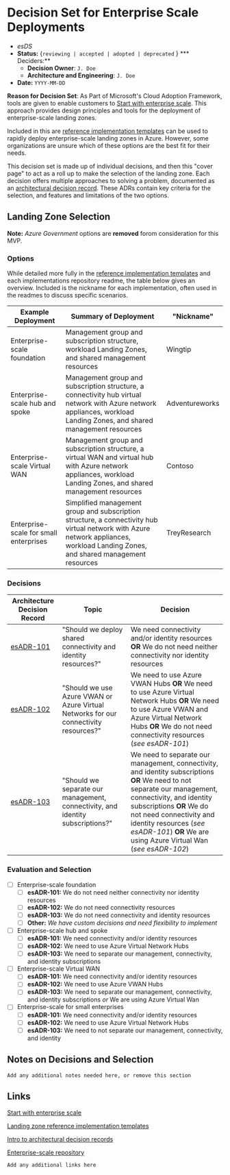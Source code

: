 # Decision Set for Enterprise Scale Deployments
<!-- Fill in all code blocked items - example: `J. Doe` -->
* *esDS*
* **Status:** {``reviewing | accepted | adopted | deprecated`` } <!-- Status of the decision -->
*** Deciders:**
  * **Decision Owner**: `J. Doe`<!-- Team members who are accountable for this decision -->
  * **Architecture and Engineering**: `J. Doe`<!-- Technical team members who contributed to the decision -->
* **Date:**  `YYYY-MM-DD` <!-- {YYYY-MM-DD when the decision was last updated} -->

**Reason for Decision Set**: As Part of Microsoft's Cloud Adoption Framework, tools are given to enable customers to [Start with enterprise scale](https://docs.microsoft.com//azure/cloud-adoption-framework/ready/enterprise-scale/).  This approach provides design principles and tools for the deployment of enterprise-scale landing zones.  

Included in this are [reference implementation templates](https://docs.microsoft.com/azure/cloud-adoption-framework/ready/enterprise-scale/implementation#reference-implementation) can be used to rapidly deploy enterprise-scale landing zones in Azure.  However, some organizations are unsure which of these options are the best fit for their needs.

This decision set is made up of individual decisions, and then this "cover page" to act as a roll up to make the selection of the landing zone.  Each decision offers multiple approaches to solving a problem, documented as an [architectural decision record](https://adr.github.io/). These ADRs contain key criteria for the selection, and features and limitations of the two options.

## Landing Zone Selection

**Note:** *Azure Government* options are **removed** forom consideration for this MVP.

### Options

While detailed more fully in the [reference implementation templates](https://docs.microsoft.com/azure/cloud-adoption-framework/ready/enterprise-scale/implementation#reference-implementation) and each implementations repository readme,  the table below gives an overview.  Included is the nickname for each implementation, often used in the readmes to discuss specific scenarios.

| Example Deployment | Summary of Deployment | "Nickname" |
| - | - | - |
| Enterprise-scale foundation | Management group and subscription structure, workload Landing Zones, and shared management resources | Wingtip |
| Enterprise-scale hub and spoke | Management group and subscription structure, a connectivity hub virtual network with Azure network appliances, workload Landing Zones, and shared management resources | Adventureworks |
| Enterprise-scale Virtual WAN | Management group and subscription structure, a virtual WAN and virtual hub with Azure network appliances, workload Landing Zones, and shared management resources | Contoso |
| Enterprise-scale for small enterprises | Simplified management group and subscription structure, a connectivity hub virtual network with Azure network appliances, workload Landing Zones, and shared management resources | TreyResearch |

### Decisions

<!-- For each decision option in the column, select which one applies to your individual decisions, or create a new entry as appropriate to capture your decision if you came to a conclusion -->
| Architecture Decision Record | Topic | Decision |
| - | - | - |
| [esADR-101](./esADR-101.md) | "Should we deploy shared connectivity and identity resources?" | We need connectivity and/or identity resources **OR** We do not need neither connectivity nor identity resources |
| [esADR-102](./esADR-102) | "Should we use Azure VWAN or Azure Virtual Networks for our connectivity resources?" | We need to use Azure VWAN Hubs **OR** We need to use Azure Virtual Network Hubs **OR** We need to use Azure VWAN and Azure Virtual Network Hubs **OR** We do not need connectivity resources (*see esADR-101*) |
| [esADR-103](./esADR-103) | "Should we separate our management, connectivity, and identity subscriptions?" | We need to separate our management, connectivity, and identity subscriptions **OR** We need to not separate our management, connectivity, and identity subscriptions **OR** We do not need connectivity and identity resources (*see esADR-101*) **OR** We are using Azure Virtual Wan (*see esADR-102*) |

### Evaluation and Selection

<!-- For each [ ] instance in each sub item, convert it to a [x] to mark which decisions you made above.  If you made a custom decision, include it where appropriate.  Once you have selected all sub items, select the appropriate top level item for your over all landing zone decision  -->

* [ ] Enterprise-scale foundation
  * [ ] **esADR-101:** We do not need neither connectivity nor identity resources
  * [ ] **esADR-102:** We do not need connectivity resources
  * [ ] **esADR-103:** We do not need connectivity and identity resources
  * [ ] **Other:** *We have custom decisions and need flexibility to implement*

* [ ] Enterprise-scale hub and spoke
  * [ ] **esADR-101:** We need connectivity and/or identity resources
  * [ ] **esADR-102:** We need to use Azure Virtual Network Hubs
  * [ ] **esADR-103:** We need to separate our management, connectivity, and identity subscriptions

* [ ] Enterprise-scale Virtual WAN
  * [ ] **esADR-101:** We need connectivity and/or identity resources
  * [ ] **esADR-102:** We need to use Azure VWAN Hubs
  * [ ] **esADR-103:** We need to separate our management, connectivity, and identity subscriptions *or* We are using Azure Virtual Wan

* [ ] Enterprise-scale for small enterprises
  * [ ] **esADR-101:** We need connectivity and/or identity resources
  * [ ] **esADR-102:** We need to use Azure Virtual Network Hubs
  * [ ] **esADR-103:** We need to not separate our management, connectivity, and identity

## Notes on Decisions and Selection

`` Add any additional notes needed here, or remove this section ``

## Links

[Start with enterprise scale](https://docs.microsoft.com//azure/cloud-adoption-framework/ready/enterprise-scale/)

[Landing zone reference implementation templates](https://docs.microsoft.com/azure/cloud-adoption-framework/ready/enterprise-scale/implementation#reference-implementation)

[Intro to architectural decision records](https://adr.github.io/)

[Enterprise-scale repository](https://github.com/Azure/Enterprise-Scale)

`Add any additional links here`
